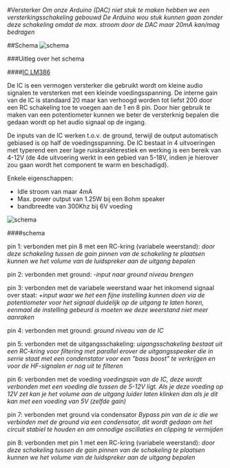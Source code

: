 #Versterker
*Om onze Arduino (DAC) niet stuk te maken hebben we een versterkingsschakeling gebouwd*
*De Arduino wou stuk kunnen gaan zonder deze schakeling omdat de max. stroom door de DAC maar 20mA kan/mag bedragen*

##Schema
![schema](http://img.bhs4.com/b5/8/b5880d6404b791d21a95a238d8213884b2c2ce9f_large.jpg)

###Uitleg over het schema

####[IC LM386](http://www.biltek.tubitak.gov.tr/gelisim/elektronik/dosyalar/6/LM386.pdf)

De IC is een vermogen versterker die gebruikt wordt om kleine audio signalen te versterken met een kleinde voedingsspanning.
De interne gain van de IC is standaard 20 maar kan verhoogd worden tot liefst 200 door een RC schakeling toe te voegen aan de 1 en 8 pin.
Door hier gebruik te maken van een potentiometer kunnen we beter de versterknig bepalen die gedaan wordt op het audio signaal op de ingang.

De inputs van de IC werken t.o.v. de ground, terwijl de output automatisch gebiased is op half de voedingsspanning.
De IC bestaat in 4 uitvoeringen met typerend een zeer lage ruiskarakterestiek en werking is een bereik van 4-12V (de 4de uitvoering werkt in een gebied van 5-18V, indien je hierover zou gaan wordt het component te warm en beschadigd).

Enkele eigenschappen:
* Idle stroom van maar 4mA
* Max. power output van 1.25W bij een 8ohm speaker
* bandbreedte van 300Khz bij 6V voeding

![schema](http://i.imgur.com/nlC1tb1.jpg)

####schema

pin 1: verbonden met pin 8 met een RC-kring (variabele weerstand):
*door deze schakeling tussen de gain pinnen van de schakeling te plaatsen kunnen we het volume van de luidspreker aan de uitgang bepalen*

pin 2: verbonden met ground:
*-input naar ground niveau brengen* 

pin 3: verbonden met de variabele weerstand waar het inkomend signaal over staat:
*+input waar we het een fijne instelling kunnen doen via de potentiometer voor het signaal duidelijk op de uitgang te laten horen, eenmaal de instelling gebeurd is moeten we deze weerstand niet meer aanraken*

pin 4: verbonden met ground:
*ground niveau van de IC*

pin 5: verbonden met de uitgangsschakeling:
*uigangsschakeling bestaat uit een RC-kring voor filtering met parallel erover de uitgangsspeaker die in serrie staat met een condenstator voor een "bass boost" te verkrijgen en voor de HF-signalen er nog uit te filteren*

pin 6: verbonden met de voeding
*voedingspin van de IC, deze wordt verbonden met een voeding die tussen de 5-12V ligt. Als je deze voeding op 12V zet kan je het volume aan de uitgang luider laten klinken dan als je dit kan met een voeding van 5V (zelfde gain)*

pin 7: verbonden met ground via condensator
*Bypass pin van de ic die we verbinden met de ground via een condensator, dit wordt gedaan om het circuit stabiel te houden en om onnodige oscillaties en clipping te vermijden*

pin 8: verbonden met pin 1 met een RC-kring (variabele weerstand):
*door deze schakeling tussen de gain pinnen van de schakeling te plaatsen kunnen we het volume van de luidspreker aan de uitgang bepalen*
